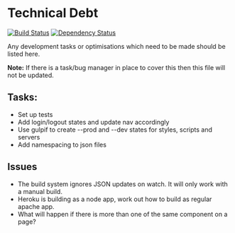 # Technical Debt
[![Build Status](https://travis-ci.org/BBQDigital/esif.svg?branch=master)](https://travis-ci.org/BBQDigital/esif)
[![Dependency Status](https://gemnasium.com/BBQDigital/e-claims.svg)](https://gemnasium.com/BBQDigital/e-claims)

Any development tasks or optimisations which need to be made should be listed here.

**Note:** If there is a task/bug manager in place to cover this then this file will not be updated.

## Tasks:
- Set up tests
- Add login/logout states and update nav accordingly
- Use gulpif to create --prod and --dev states for styles, scripts and servers
- Add namespacing to json files

## Issues
- The build system ignores JSON updates on watch. It will only work with a manual build.
- Heroku is building as a node app, work out how to build as regular apache app.
- What will happen if there is more than one of the same component on a page?